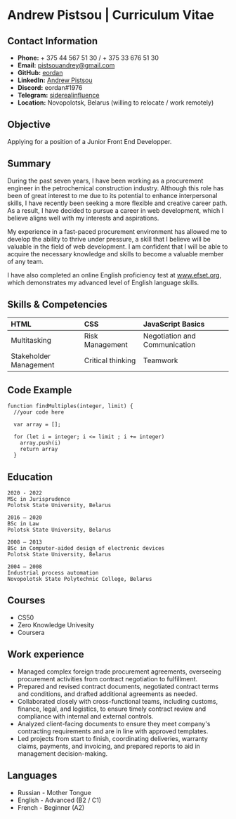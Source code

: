 # Andrew Pistsou | Curriculum Vitae

## Contact Information

* **Phone:** + 375 44 567 51 30 / + 375 33 676 51 30
* **Email:** pistsouandrey@gmail.com
* **GitHub:** [eordan](https://github.com/eordan)
* **LinkedIn:** [Andrew Pistsou](https://linkedin.com/in/andrew-pistsou-270b34134)
* **Discord:** eordan#1976
* **Telegram:** [siderealinfluence](https://t.me/siderealinfluence)
* **Location:** Novopolotsk, Belarus (willing to relocate / work remotely)


## Objective  

Applying for a position of a Junior Front End Developper.

## Summary

During the past seven years, I have been working as a procurement engineer in the petrochemical construction industry. Although this role has been of great interest to me due to its potential to enhance interpersonal skills, I have recently been seeking a more flexible and creative career path. As a result, I have decided to pursue a career in web development, which I believe aligns well with my interests and aspirations.

My experience in a fast-paced procurement environment has allowed me to develop the ability to thrive under pressure, a skill that I believe will be valuable in the field of web development. I am confident that I will be able to acquire the necessary knowledge and skills to become a valuable member of any team.

I have also completed an online English proficiency test at www.efset.org, which demonstrates my advanced level of English language skills.

## Skills & Competencies

| HTML  | CSS | JavaScript Basics |
| :------------- | :------------- | :------------- |
| Multitasking | Risk Management  | Negotiation and Communication  |
| Stakeholder Management  | Critical thinking  | Teamwork  |

## Code Example

```
function findMultiples(integer, limit) {
  //your code here
  
  var array = [];
  
  for (let i = integer; i <= limit ; i += integer)
    array.push(i)
    return array
  }
```

## Education

```
2020 - 2022
MSc in Jurisprudence
Polotsk State University, Belarus
```

```
2016 – 2020
BSc in Law
Polotsk State University, Belarus
```

```
2008 – 2013
BSc in Computer-aided design of electronic devices
Polotsk State University, Belarus
```

```
2004 – 2008
Industrial process automation
Novopolotsk State Polytechnic College, Belarus
```

## Courses

* CS50
* Zero Knowledge Univesity
* Coursera

## Work experience

* Managed complex foreign trade procurement agreements, overseeing procurement activities from contract negotiation to fulfillment.
* Prepared and revised contract documents, negotiated contract terms and conditions, and drafted additional agreements as needed.
* Collaborated closely with cross-functional teams, including customs, finance, legal, and logistics, to ensure timely contract review and compliance with internal and external controls.
* Analyzed client-facing documents to ensure they meet company's contracting requirements and are in line with approved templates.
* Led projects from start to finish, coordinating deliveries, warranty claims, payments, and invoicing, and prepared reports to aid in management decision-making.

## Languages

* Russian - Mother Tongue
* English - Advanced (B2 / C1)
* French - Beginner (A2)
